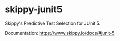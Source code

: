 # skippy-junit5

Skippy's Predictive Test Selection for JUnit 5.

Documentation: https://www.skippy.io/docs/#junit-5
